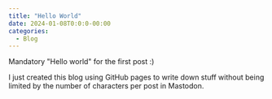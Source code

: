 ```yaml
---
title: "Hello World"
date: 2024-01-08T0:0:0-00:00
categories:
  - Blog
---
```


Mandatory "Hello world" for the first post :) 

I just created this blog using GitHub pages to write down stuff without being limited by the number of characters per post in Mastodon.
